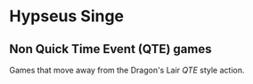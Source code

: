 # Hypseus Singe
  
## Non Quick Time Event (QTE) games

Games that move away from the Dragon's Lair _QTE_ style action.
